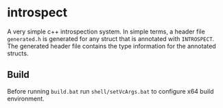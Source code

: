 # introspect
A very simple c++ introspection system. 
In simple terms, a header file `generated.h` is generated for any struct that is annotated with `INTROSPECT`.
The generated header file contains the type information for the annotated structs.

## Build
Before running `build.bat` run `shell/setVcArgs.bat` to configure x64 build environment.
